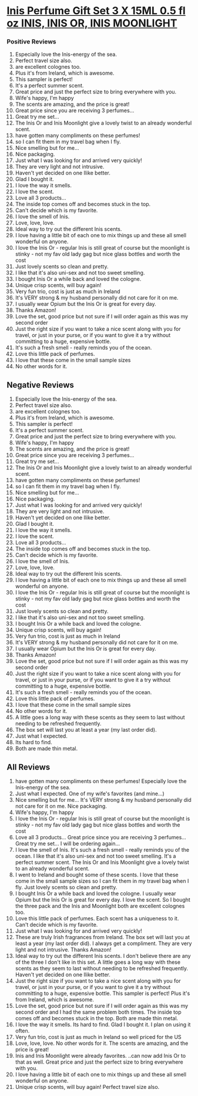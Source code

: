 # [Inis Perfume Gift Set 3 X 15ML 0.5 fl oz INIS, INIS OR, INIS MOONLIGHT](https://products.checkmycream.com/products/Inis-Perfume-Gift-Set-3-X-15ML-0.5-fl-oz-INIS-INIS-OR-INIS-MOONLIGHT.html)

### Positive Reviews

<ol>
      <li>Especially love the Inis-energy of the sea.</li>
      <li>Perfect travel size also.</li>
      <li>are excellent colognes too.</li>
      <li>Plus it&#x27;s from Ireland, which is awesome.</li>
      <li>This sampler is perfect!  </li>
      <li>It&#x27;s a perfect summer scent.</li>
      <li>Great price and just the perfect size to bring everywhere with you.</li>
      <li>Wife&#x27;s happy, I&#x27;m happy</li>
      <li>The scents are amazing, and the price is great!</li>
      <li>Great price since you are receiving 3 perfumes...</li>
      <li>Great try me set...</li>
      <li>The Inis Or and Inis Moonlight give a lovely twist to an already wonderful scent.</li>
      <li>have gotten many compliments on these perfumes!</li>
      <li>so I can fit them in my travel bag when I fly.  </li>
      <li>Nice smelling but for me...</li>
      <li>Nice packaging.</li>
      <li>Just what I was looking for and arrived very quickly!</li>
      <li>They are very light and not intrusive.</li>
      <li>Haven&#x27;t yet decided on one Ilike better.</li>
      <li>Glad I bought it.</li>
      <li>I love the way it smells.</li>
      <li>I love the scent.  </li>
      <li>Love all 3 products...</li>
      <li>The inside top comes off and becomes stuck in the top.</li>
      <li>Can&#x27;t decide which is my favorite.</li>
      <li>I love the smell of Inis.</li>
      <li>Love, love, love.  </li>
      <li>Ideal way to try out the different Inis scents.</li>
      <li>I love having a little bit of each one to mix things up and these all smell wonderful on anyone.</li>
      <li>I love the Inis Or - regular Inis is still great of course but the moonlight is stinky - not my fav old lady gag but nice glass bottles and worth the cost</li>
      <li>Just lovely scents so clean and pretty.</li>
      <li>I like that it&#x27;s also uni-sex and not too sweet smelling.</li>
      <li>I bought Inis Or a while back and loved the cologne.  </li>
      <li>Unique crisp scents, will buy again!</li>
      <li>Very fun trio, cost is just as much in Ireland</li>
      <li>It&#x27;s VERY strong &amp; my husband personally did not care for it on me.  </li>
      <li>I usually wear Opium but the Inis Or is great for every day.  </li>
      <li>Thanks Amazon!</li>
      <li>Love the set, good price but not sure if I will order again as this was my second order</li>
      <li>Just the right size if you want to take a nice scent along with you for travel, or just in your purse, or if you want to give it a try without committing to a huge, expensive bottle.  </li>
      <li>It&#x27;s such a fresh smell - really reminds you of the ocean.</li>
      <li>Love this little pack of perfumes.</li>
      <li>I love that these come in the small sample sizes</li>
      <li>No other words for it.  </li>
</ol>


<h2>Negative Reviews</h2>
<ol>
<li> Especially love the Inis-energy of the sea.</li>
<li> Perfect travel size also.</li>
<li> are excellent colognes too.</li>
<li> Plus it&#x27;s from Ireland, which is awesome.</li>
<li> This sampler is perfect!  </li>
<li> It&#x27;s a perfect summer scent.</li>
<li> Great price and just the perfect size to bring everywhere with you.</li>
<li> Wife&#x27;s happy, I&#x27;m happy</li>
<li> The scents are amazing, and the price is great!</li>
<li> Great price since you are receiving 3 perfumes...</li>
<li> Great try me set...</li>
<li> The Inis Or and Inis Moonlight give a lovely twist to an already wonderful scent.</li>
<li> have gotten many compliments on these perfumes!</li>
<li> so I can fit them in my travel bag when I fly.  </li>
<li> Nice smelling but for me...</li>
<li> Nice packaging.</li>
<li> Just what I was looking for and arrived very quickly!</li>
<li> They are very light and not intrusive.</li>
<li> Haven&#x27;t yet decided on one Ilike better.</li>
<li> Glad I bought it.</li>
<li> I love the way it smells.</li>
<li> I love the scent.  </li>
<li> Love all 3 products...</li>
<li> The inside top comes off and becomes stuck in the top.</li>
<li> Can&#x27;t decide which is my favorite.</li>
<li> I love the smell of Inis.</li>
<li> Love, love, love.  </li>
<li> Ideal way to try out the different Inis scents.</li>
<li> I love having a little bit of each one to mix things up and these all smell wonderful on anyone.</li>
<li> I love the Inis Or - regular Inis is still great of course but the moonlight is stinky - not my fav old lady gag but nice glass bottles and worth the cost</li>
<li> Just lovely scents so clean and pretty.</li>
<li> I like that it&#x27;s also uni-sex and not too sweet smelling.</li>
<li> I bought Inis Or a while back and loved the cologne.  </li>
<li> Unique crisp scents, will buy again!</li>
<li> Very fun trio, cost is just as much in Ireland</li>
<li> It&#x27;s VERY strong &amp; my husband personally did not care for it on me.  </li>
<li> I usually wear Opium but the Inis Or is great for every day.  </li>
<li> Thanks Amazon!</li>
<li> Love the set, good price but not sure if I will order again as this was my second order</li>
<li> Just the right size if you want to take a nice scent along with you for travel, or just in your purse, or if you want to give it a try without committing to a huge, expensive bottle.  </li>
<li> It&#x27;s such a fresh smell - really reminds you of the ocean.</li>
<li> Love this little pack of perfumes.</li>
<li> I love that these come in the small sample sizes</li>
<li> No other words for it.  </li>
<li> A little goes a long way with these scents as they seem to last without needing to be refreshed frequently.</li>
<li> The box set will last you at least a year (my last order did).</li>
<li> Just what I expected.</li>
<li> Its hard to find.</li>
<li> Both are made thin metal.</li>
</ol>

<h2>All Reviews</h2>

<ol>
    <li> have gotten many compliments on these perfumes! Especially love the Inis-energy of the sea.</li>
    <li> Just what I expected. One of my wife&#x27;s favorites (and mine...)</li>
    <li> Nice smelling but for me... It&#x27;s VERY strong &amp; my husband personally did not care for it on me.  Nice packaging.</li>
    <li> Wife&#x27;s happy, I&#x27;m happy</li>
    <li> I love the Inis Or - regular Inis is still great of course but the moonlight is stinky - not my fav old lady gag but nice glass bottles and worth the cost</li>
    <li> Love all 3 products... Great price since you are receiving 3 perfumes... Great try me set... I will be ordering again...</li>
    <li> I love the smell of Inis. It&#x27;s such a fresh smell - really reminds you of the ocean. I like that it&#x27;s also uni-sex and not too sweet smelling. It&#x27;s a perfect summer scent. The Inis Or and Inis Moonlight give a lovely twist to an already wonderful scent.</li>
    <li> I went to Ireland and bought some of these scents.  I love that these come in the small sample sizes so I can fit them in my travel bag when I fly.  Just lovely scents so clean and pretty.</li>
    <li> I bought Inis Or a while back and loved the cologne.  I usually wear Opium but the Inis Or is great for every day.  I love the scent.  So I bought the three pack and the Inis and Moonlight both are excellent colognes too.</li>
    <li> Love this little pack of perfumes. Each scent has a uniqueness to it. Can&#x27;t decide which is my favorite.</li>
    <li> Just what I was looking for and arrived very quickly!</li>
    <li> These are truly Irish fragrances from Ireland. The box set will last you at least a year (my last order did). I always get a compliment. They are very light and not intrusive. Thanks Amazon!</li>
    <li> Ideal way to try out the different Inis scents. I don&#x27;t believe there are any of the three I don&#x27;t like in this set. A little goes a long way with these scents as they seem to last without needing to be refreshed frequently. Haven&#x27;t yet decided on one Ilike better.</li>
    <li> Just the right size if you want to take a nice scent along with you for travel, or just in your purse, or if you want to give it a try without committing to a huge, expensive bottle.  This sampler is perfect!  Plus it&#x27;s from Ireland, which is awesome.</li>
    <li> Love the set, good price but not sure if I will order again as this was my second order and I had the same problem both times. The inside top comes off and becomes stuck in the top. Both are made thin metal.</li>
    <li> I love the way it smells. Its hard to find. Glad I bought it. I plan on using it often.</li>
    <li> Very fun trio, cost is just as much in Ireland so well priced for the US</li>
    <li> Love, love, love.  No other words for it.  The scents are amazing, and the price is great!</li>
    <li> Inis and Inis Moonlight were already favorites. ..can now add Inis Or to that as well.  Great price and just the perfect size to bring everywhere with you.</li>
    <li> I love having a little bit of each one to mix things up and these all smell wonderful on anyone.</li>
    <li> Unique crisp scents, will buy again! Perfect travel size also.</li>
</ol>




